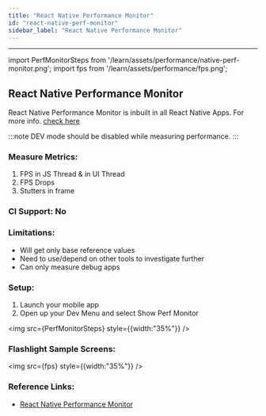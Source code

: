 ```yaml
---
title: "React Native Performance Monitor"
id: "react-native-perf-monitor"
sidebar_label: "React Native Performance Monitor"
---
```

---
import PerfMonitorSteps from '/learn/assets/performance/native-perf-monitor.png';
import fps from '/learn/assets/performance/fps.png';

## React Native Performance Monitor

React Native Performance Monitor is inbuilt in all React Native Apps. For more info. [check here](https://reactnative.dev/docs/performance#what-you-need-to-know-about-frames)

:::note
DEV mode should be disabled while measuring performance.
:::

### Measure Metrics:

1. FPS in JS Thread & in UI Thread
2. FPS Drops
3. Stutters in frame

### CI Support: No

### Limitations:

- Will get only base reference values
- Need to use/depend on other tools to investigate further
- Can only measure debug apps

### Setup:

1. Launch your mobile app
2. Open up your Dev Menu and select Show Perf Monitor

<img src={PerfMonitorSteps} style={{width:"35%"}} />

### Flashlight Sample Screens:

<img src={fps} style={{width:"35%"}} />

### Reference Links:

- [React Native Performance Monitor](https://reactnative.dev/docs/performance#what-you-need-to-know-about-frames)
